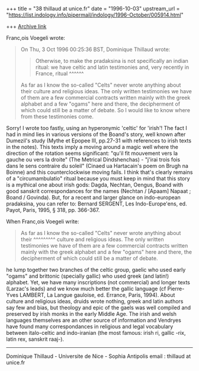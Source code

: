 +++
title = "38 thillaud at unice.fr"
date = "1996-10-03"
upstream_url = "https://list.indology.info/pipermail/indology/1996-October/005914.html"

+++
[Archive link](https://list.indology.info/pipermail/indology/1996-October/005914.html)

Franc,ois Voegeli wrote:
>On Thu, 3 Oct 1996 00:25:36 BST, Dominique Thillaud wrote:
>
>>Otherwise, to make the pradaksina is not specifically an indian ritual: we
>>have celtic and latin testimonies and, very recently in France, ritual
>      ^^^^^^
>
>As far as I know the so-called "Celts" never wrote anything about their
>culture and religious ideas. The only written testimonies we have of them
>are a few commercial contracts written mainly with the greek alphabet and a
>few "ogams" here and there, the decipherment of which could still be a
>matter of debate.
>So I would like to know where from these testimonies come.

Sorry! I wrote too fastly, using an hyperonymic 'celtic' for 'irish'!
        The fact I had in mind lies in various versions of the Boand's
story, well known after Dumezil's study (Mythe et Epopee III, pp.27-31 with
references to irish texts in the notes). This texts imply a moving around a
magic well where the direction of the rotation seems significant:
"qu'il fit mouvement vers la gauche ou vers la droite" (The Metrical
Dindshenchas) - "j'irai trois fois dans le sens contraire du soleil"
(Cinaed ua Hartacain's poem on Brugh na Boinne) and this counterclockwise
moving fails.
        I think that's clearly remains of a "circumambulatio" ritual
because you must keep in mind that this story is a mythical one about irish
gods: Dagda, Nechtan, Oengus, Boand with good sanskrit correspondances for
the names (Nechtan / [Apaam] Napaat ; Boand / Govinda).
        But, for a recent and larger glance on indo-european pradaksina,
you can refer to: Bernard SERGENT, Les Indo-Europe'ens, ed. Payot, Paris,
1995, § 318, pp. 366-367.

When Franc,ois Voegeli write:
>As far as I know the so-called "Celts" never wrote anything about their
                      ^^^^^^^^^
>culture and religious ideas. The only written testimonies we have of them
>are a few commercial contracts written mainly with the greek alphabet and a
>few "ogams" here and there, the decipherment of which could still be a
>matter of debate.

he lump together two branches of the celtic group, gaelic who used early
"ogams" and brittonic (specially gallic) who used greek (and latin!)
alphabet. Yet, we have many inscriptions (not commercial) and longer texts
(Larzac's leads) and we know much better the gallic language (cf
Pierre-Yves LAMBERT, La Langue gauloise, ed. Errance, Paris, 1994). About
culture and religious ideas, druids wrote nothing, greek and latin authors
say few and bias, but theology and epic of the gaels was well compiled and
preserved by irish monks in the early Middle Age. The irish and welsh
languages themselves are an other source of information and Vendryes have
found many correspondances in religious and legal vocabulary between
italo-celtic and indo-iranian (the most famous: irish ri, gallic -rix,
latin rex, sanskrit raaj-).


--------------------------------------------------------------
Dominique Thillaud - Universite de Nice - Sophia Antipolis
email : thillaud at unice.fr






